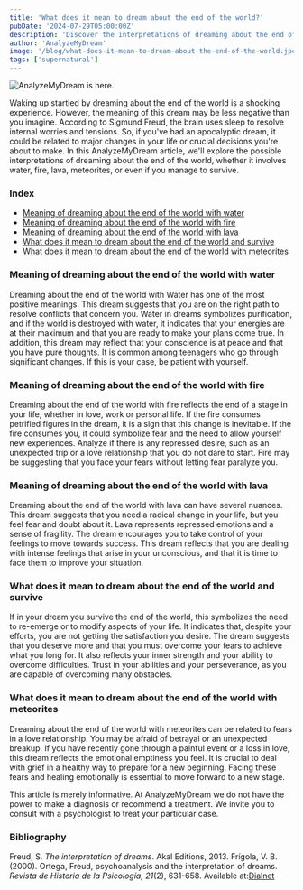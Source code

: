 ```yaml
---
title: 'What does it mean to dream about the end of the world?'
pubDate: '2024-07-29T05:00:00Z'
description: 'Discover the interpretations of dreaming about the end of the world. Learn what it means to dream about the end of the world with water, fire, lava, meteorites and more.'
author: 'AnalyzeMyDream'
image: '/blog/what-does-it-mean-to-dream-about-the-end-of-the-world.jpeg'
tags: ['supernatural']
---
```


![AnalyzeMyDream is here.](/blog/what-does-it-mean-to-dream-about-the-end-of-the-world.jpeg)

Waking up startled by dreaming about the end of the world is a shocking experience. However, the meaning of this dream may be less negative than you imagine. According to Sigmund Freud, the brain uses sleep to resolve internal worries and tensions. So, if you've had an apocalyptic dream, it could be related to major changes in your life or crucial decisions you're about to make. In this AnalyzeMyDream article, we'll explore the possible interpretations of dreaming about the end of the world, whether it involves water, fire, lava, meteorites, or even if you manage to survive.

### Index

- [Meaning of dreaming about the end of the world with water](#meaning-of-dreaming-about-the-end-of-the-world-with-water)
- [Meaning of dreaming about the end of the world with fire](#meaning-of-dreaming-about-the-end-of-the-world-with-fire)
- [Meaning of dreaming about the end of the world with lava](#meaning-of-dreaming-about-the-end-of-the-world-with-lava)
- [What does it mean to dream about the end of the world and survive](#what-does-it-mean-to-dream-about-the-end-of-the-world-and-survive)
- [What does it mean to dream about the end of the world with meteorites](#what-does-it-mean-to-dream-about-the-end-of-the-world-with-meteorites)

### Meaning of dreaming about the end of the world with water

Dreaming about the end of the world with Water has one of the most positive meanings. This dream suggests that you are on the right path to resolve conflicts that concern you. Water in dreams symbolizes purification, and if the world is destroyed with water, it indicates that your energies are at their maximum and that you are ready to make your plans come true. In addition, this dream may reflect that your conscience is at peace and that you have pure thoughts. It is common among teenagers who go through significant changes. If this is your case, be patient with yourself.

### Meaning of dreaming about the end of the world with fire

Dreaming about the end of the world with fire reflects the end of a stage in your life, whether in love, work or personal life. If the fire consumes petrified figures in the dream, it is a sign that this change is inevitable. If the fire consumes you, it could symbolize fear and the need to allow yourself new experiences. Analyze if there is any repressed desire, such as an unexpected trip or a love relationship that you do not dare to start. Fire may be suggesting that you face your fears without letting fear paralyze you.

### Meaning of dreaming about the end of the world with lava

Dreaming about the end of the world with lava can have several nuances. This dream suggests that you need a radical change in your life, but you feel fear and doubt about it. Lava represents repressed emotions and a sense of fragility. The dream encourages you to take control of your feelings to move towards success. This dream reflects that you are dealing with intense feelings that arise in your unconscious, and that it is time to face them to improve your situation.

### What does it mean to dream about the end of the world and survive

If in your dream you survive the end of the world, this symbolizes the need to re-emerge or to modify aspects of your life. It indicates that, despite your efforts, you are not getting the satisfaction you desire. The dream suggests that you deserve more and that you must overcome your fears to achieve what you long for. It also reflects your inner strength and your ability to overcome difficulties. Trust in your abilities and your perseverance, as you are capable of overcoming many obstacles.

### What does it mean to dream about the end of the world with meteorites

Dreaming about the end of the world with meteorites can be related to fears in a love relationship. You may be afraid of betrayal or an unexpected breakup. If you have recently gone through a painful event or a loss in love, this dream reflects the emotional emptiness you feel. It is crucial to deal with grief in a healthy way to prepare for a new beginning. Facing these fears and healing emotionally is essential to move forward to a new stage.

This article is merely informative. At AnalyzeMyDream we do not have the power to make a diagnosis or recommend a treatment. We invite you to consult with a psychologist to treat your particular case.

### Bibliography

Freud, S. *The interpretation of dreams*. Akal Editions, 2013.
Frígola, V. B. (2000). Ortega, Freud, psychoanalysis and the interpretation of dreams. *Revista de Historia de la Psicología, 21*(2), 631-658. Available at:[Dialnet](https://dialnet.unirioja.es/servlet/articulo?codigo=68787)